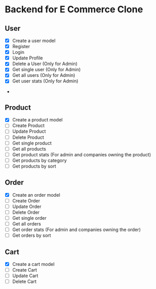 # Backend for E Commerce Clone

## User
- [x] Create a user model
- [x] Register
- [x] Login
- [x] Update Profile
- [x] Delete a User (Only for Admin)
- [x] Get single user (Only for Admin)
- [x] Get all users (Only for Admin)
- [x] Get user stats (Only for Admin)
- 
## Product
- [x] Create a product model
- [ ] Create Product
- [ ] Update Product
- [ ] Delete Product
- [ ] Get single product
- [ ] Get all products
- [ ] Get product stats (For admin and companies owning the product)
- [ ] Get products by category
- [ ] Get products by sort

## Order
- [x] Create an order model
- [ ] Create Order
- [ ] Update Order
- [ ] Delete Order
- [ ] Get single order
- [ ] Get all orders
- [ ] Get order stats (For admin and companies owning the order)
- [ ] Get orders by sort

## Cart
- [x] Create a cart model
- [ ] Create Cart
- [ ] Update Cart
- [ ] Delete Cart